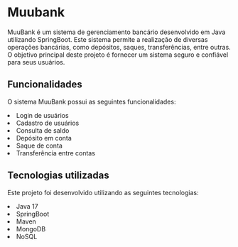 <h1> Muubank </h1>
MuuBank é um sistema de gerenciamento bancário desenvolvido em Java utilizando SpringBoot. Este sistema permite a realização de diversas operações bancárias, como depósitos, saques, transferências, entre outras. O objetivo principal deste projeto é fornecer um sistema seguro e confiável para seus usuários.


<h2>Funcionalidades</h2>
<p>O sistema MuuBank possui as seguintes funcionalidades:</p>
<li>Login de usuários</li>
<li>Cadastro de usuários</li>
<li>Consulta de saldo</li>
<li>Depósito em conta</li>
<li>Saque de conta</li>
<li>Transferência entre contas</li>


<h2>Tecnologias utilizadas</h2>
<p>Este projeto foi desenvolvido utilizando as seguintes tecnologias:</p>
<li>Java 17</li>
<li>SpringBoot</li>
<li>Maven</li>
<li>MongoDB</li>
<li>NoSQL</li>
